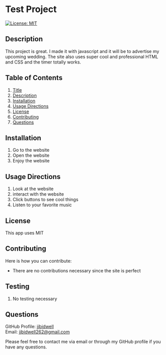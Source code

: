 # Test Project 
[![License: MIT](https://img.shields.io/badge/License-MIT-yellow.svg)](https://opensource.org/licenses/MIT)  

## Description
This project is great. I made it with javascript and it will be to advertise my upcoming wedding. The site also uses super cool and professional HTML and CSS and the timer totally works. 

## Table of Contents
1. [Title](#Title)
2. [Description](#Description)
3. [Installation](#Installation)
4. [Usage Directions](#UsageDirections)
5. [License](#License)
6. [Contributing](#Contributing)
7. [Questions](#Questions)


## Installation
1. Go to the website
2. Open the website
3. Enjoy the website


## Usage Directions
1. Look at the website
2. interact with the website
3. Click buttons to see cool things
4. Listen to your favorite music


## License 
This app uses MIT

## Contributing 
Here is how you can contribute: 
* There are no contributions necessary since the site is perfect
  
  
## Testing  
1. No testing necessary


## Questions
GitHub Profile: [jjbidwell](https://github.com/jjbidwell)  
Email: jjbidwell262@gmail.com  

Please feel free to contact me via email or through my GitHub profile if you have any questions.

